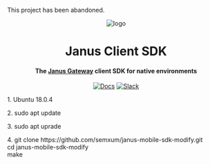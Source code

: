 This project has been abandoned. <br/>
<div align="center" style="text-align:center">
  <img alt="logo" src="_media/logo.png"/>
  <h1>Janus Client SDK</h1>

  <h4>The <a href="https://github.com/meetecho/janus-gateway">Janus Gateway</a> client SDK for native environments</h4>
</div>

<p align="center">
  <a href="https://meetecho.github.io/janus-mobile-sdk"><img alt="Docs" src="https://img.shields.io/badge/janus%20client-docs-blue"></a>
  <a href="https://join.slack.com/t/janusmobilesdk/shared_invite/enQtODM3Mzk1MDIxNDkzLWU0MWUxMWIzYzM4MGJjMTQ2NjEwNDgxZmI1YTViNjVlNTE2ZGUxYzE0NjFmZmM2NmUxZWRlMWQ0Y2RjNzdhYTY"><img alt="Slack" src="https://img.shields.io/badge/chat-slack-orange"></a>
</p>

<p>
1. Ubuntu 18.0.4
</p>
<p>
2. sudo apt update
</p>

<p>
3. sudo apt uprade
</p>

<p>
4. git clone https://github.com/semxum/janus-mobile-sdk-modify.git <br />
  cd janus-mobile-sdk-modify <br />
  make  <br />
</p>
